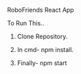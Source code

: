RoboFriends React App

To Run This..


1. Clone Repository.

2. In cmd- npm install.

3. Finally- npm start

